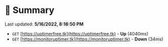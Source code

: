 # 📖 Summary
Last updated: **5/16/2022, 8:18:50 PM**

- `GET` [https://uptimerfree.tk](https://uptimerfree.tk) - **Up** (4040ms)
- `GET` [https://monitoruptimer.tk](https://monitoruptimer.tk) - **Down** (34ms)

